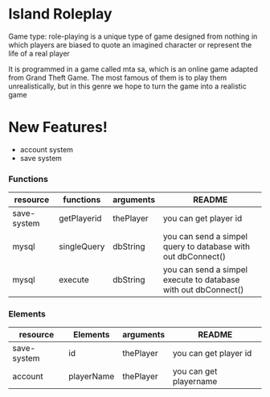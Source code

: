 # Island Roleplay


Game type: role-playing is a unique type of game designed from nothing in which players are biased to quote an imagined character or represent the life of a real player

It is programmed in a game called mta sa, which is an online game adapted from Grand Theft Game. The most famous of them is to play them unrealistically, but in this genre we hope to turn the game into a realistic game

# New Features!

  - account system
  - save system


### Functions

| resource | functions | arguments | README |
| --------- | --------- | --------- | ------------------- |
| save-system|getPlayerid|thePlayer|you can get player id|
| mysql|singleQuery|dbString|you can send a simpel query to database with out dbConnect()|
| mysql|execute|dbString|you can send a simpel execute to database with out dbConnect()|


### Elements

| resource | Elements | arguments | README |
| --------- | -------- | --------- | ------ |
| save-system|  id|thePlayer|you can get player id|
| account | playerName |thePlayer| you can get playername
